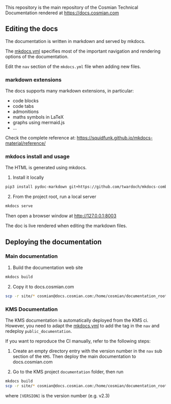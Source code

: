 This repository is the main repository of the Cosmian Technical Documentation rendered at https://docs.cosmian.com


## Editing the docs

The documentation is written in markdown and served by mkdocs.

The [mkdocs.yml](./mkdocs.yml) specifies most of the important navigation and rendering options of the documentation.

Edit the `nav` section of the `mkdocs.yml` file when adding new files.

### markdown extensions

The docs supports many markdown extensions, in particular:

- code blocks
- code tabs
- admonitions
- maths symbols in LaTeX
- graphs using mermaid.js
- ...

Check the complete reference at: https://squidfunk.github.io/mkdocs-material/reference/

### mkdocs install and usage

The HTML is generated using mkdocs.

1. Install it locally

```sh
pip3 install pydoc-markdown git+https://github.com/twardoch/mkdocs-combine.git mkdocs-kroki-plugin mkdocs-material pandoc-latex-admonition install markdown-katex git+https://gitlab.com/myriacore/pandoc-kroki-filter.git
```

2. From the project root, run a local server

```sh
mkdocs serve
```

Then open a browser window at http://127.0.0.1:8003

The doc is live rendered when editing the markdown files.

## Deploying the documentation


### Main documentation

1. Build the documentation web site

```sh
mkdocs build
```

2. Copy it to docs.cosmian.com

```sh
scp -r site/* cosmian@docs.cosmian.com:/home/cosmian/documentation_root/
```

### KMS Documentation

The KMS documentation is automatically deployed from the KMS ci. However, you need
to adapt the [mkdocs.yml](mkdocs.yml) to add the tag in the `nav` and redeploy
`public_documentation`.

If you want to reproduce the CI manually, refer to the following steps:

1. Create an empty directory entry with the version number in the `nav` sub section of the `KMS`.
Then deploy the main documentation to docs.cosmian.com

2. Go to the KMS project `documentation` folder, then run

```sh
mkdocs build
scp -r site/* cosmian@docs.cosmian.com:/home/cosmian/documentation_root/kms/[VERSION]/
```

where `[VERSION]` is the version number (e.g. v2.3)
